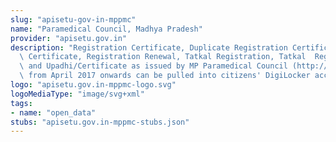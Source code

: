 ```yaml
---
slug: "apisetu-gov-in-mppmc"
name: "Paramedical Council, Madhya Pradesh"
provider: "apisetu.gov.in"
description: "Registration Certificate, Duplicate Registration Certificate, Good Standing\
  \ Certificate, Registration Renewal, Tatkal Registration, Tatkal  Registration Renewal\
  \ and Upadhi/Certificate as issued by MP Paramedical Council (http://www.mppmc.ac.in)\
  \ from April 2017 onwards can be pulled into citizens' DigiLocker accounts."
logo: "apisetu.gov.in-mppmc-logo.svg"
logoMediaType: "image/svg+xml"
tags:
- name: "open_data"
stubs: "apisetu.gov.in-mppmc-stubs.json"
---
```

